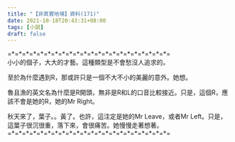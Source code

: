 ```yaml
---
title: "【非真實地場】資料(171)"
date: 2021-10-18T20:43:31+08:00
tags: [小說]
draft: false
---
```


=\*=\*=\*=\*=\*=\*=\*=\*=\*=\*=\*=\*=\*=\*=\*=\*=\*=\*=\*=\*=\*=\*=  
小小的個子，大大的才藝。這種類型是不會愁沒人追求的。  

至於為什麼遇到R，那或許只是一個不大不小的美麗的意外。她想。  

魯且漁的英文名為什麼是R開頭，無非是R和L的口音比較接近。只是，這個R，應該不會是她的R，她的Mr Right。    

秋天來了，葉子。。黃了。也許，這注定是她的Mr Leave，或者Mr Left。只是，這葉子很沉很重，落下來，會很痛苦。她慢慢走著想著。    
=\*=\*=\*=\*=\*=\*=\*=\*=\*=\*=\*=\*=\*=\*=\*=\*=\*=\*=\*=\*=\*=\*=  
